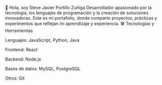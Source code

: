 👋 Hola, soy Steve Javier Portillo Zuñiga
Desarrollador apasionado por la tecnología, los lenguajes de programación y la creación de soluciones innovadoras.
Este es mi portafolio, donde comparto proyectos, prácticas y experimentos que reflejan mi aprendizaje y experiencia.
🛠️ Tecnologías y Herramientas

Lenguajes: JavaScript, Python, Java

Frontend: React

Backend: Node.js

Bases de datos: MySQL, PostgreSQL

Otros: Git

